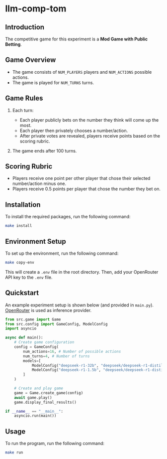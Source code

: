 # llm-comp-tom

## Introduction

The competitive game for this experiment is a **Mod Game with Public Betting**.

## Game Overview
- The game consists of `NUM_PLAYERS` players and `NUM_ACTIONS` possible actions.
- The game is played for `NUM_TURNS` turns.

## Game Rules
1. Each turn:
   - Each player publicly bets on the number they think will come up the most.
   - Each player then privately chooses a number/action.
   - After private votes are revealed, players receive points based on the scoring rubric.

2. The game ends after 100 turns.

## Scoring Rubric
- Players receive one point per other player that chose their selected number/action minus one.
- Players receive 0.5 points per player that chose the number they bet on.

## Installation
To install the required packages, run the following command:
```bash
make install
```

## Environment Setup
To set up the environment, run the following command:
```bash
make copy-env
```
This will create a `.env` file in the root directory. Then, add your OpenRouter API key to the `.env` file.

## Quickstart

An example experiment setup is shown below (and provided in `main.py`). [OpenRouter](https://openrouter.ai/) is used as inference provider.

```python
from src.game import Game
from src.config import GameConfig, ModelConfig
import asyncio

async def main():
    # Create game configuration
    config = GameConfig(
        num_actions=16, # Number of possible actions
        num_turns=4, # Number of turns
        models=[
            ModelConfig("deepseek-r1-32b", "deepseek/deepseek-r1-distill-qwen-32b", 8), # Model name, model API name, number of agents
            ModelConfig("deepseek-r1-1.5b", "deepseek/deepseek-r1-distill-qwen-1.5b", 8)
        ]
    )

    # Create and play game
    game = Game.create_game(config)
    await game.play()
    game.display_final_results()

if __name__ == "__main__":
    asyncio.run(main())
```

## Usage
To run the program, run the following command:
```bash
make run
```
